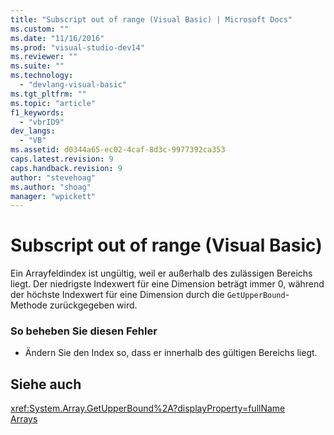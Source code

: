 ```yaml
---
title: "Subscript out of range (Visual Basic) | Microsoft Docs"
ms.custom: ""
ms.date: "11/16/2016"
ms.prod: "visual-studio-dev14"
ms.reviewer: ""
ms.suite: ""
ms.technology: 
  - "devlang-visual-basic"
ms.tgt_pltfrm: ""
ms.topic: "article"
f1_keywords: 
  - "vbrID9"
dev_langs: 
  - "VB"
ms.assetid: d0344a65-ec02-4caf-8d3c-9977392ca353
caps.latest.revision: 9
caps.handback.revision: 9
author: "stevehoag"
ms.author: "shoag"
manager: "wpickett"
---
```

# Subscript out of range (Visual Basic)
Ein Arrayfeldindex ist ungültig, weil er außerhalb des zulässigen Bereichs liegt.  Der niedrigste Indexwert für eine Dimension beträgt immer 0, während der höchste Indexwert für eine Dimension durch die `GetUpperBound`\-Methode zurückgegeben wird.  
  
### So beheben Sie diesen Fehler  
  
-   Ändern Sie den Index so, dass er innerhalb des gültigen Bereichs liegt.  
  
## Siehe auch  
 <xref:System.Array.GetUpperBound%2A?displayProperty=fullName>   
 [Arrays](../../../visual-basic/programming-guide/language-features/arrays/index.md)